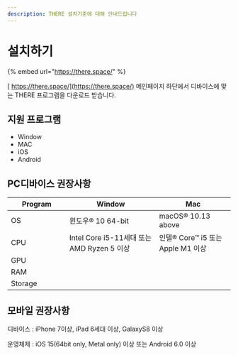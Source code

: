 ```yaml
---
description: THERE 설치기준에 대해 안내드립니다
---
```


# 설치하기

{% embed url="https://there.space/" %}

[ https://there.space/](https://there.space/)  메인페이지 하단에서 디바이스에 맞는 THERE 프로그램을 다운로드 받습니다.

## 지원 프로그램&#x20;

* Window&#x20;
* MAC
* iOS&#x20;
* Android

## PC디바이스 권장사항

<table><thead><tr><th width="116">Program</th><th>Window</th><th>Mac</th></tr></thead><tbody><tr><td>OS</td><td>윈도우® 10 64-bit</td><td>macOS® 10.13 above</td></tr><tr><td>CPU</td><td>Intel Core i5-11세대 또는 AMD Ryzen 5 이상</td><td>인텔® Core™ i5 또는 Apple M1 이상</td></tr><tr><td>GPU</td><td></td><td></td></tr><tr><td>RAM</td><td></td><td></td></tr><tr><td>Storage</td><td></td><td></td></tr></tbody></table>

## 모바일 권장사항

디바이스 : iPhone 7이상, iPad 6세대 이상, GalaxyS8 이상&#x20;

운영체제 : iOS 15(64bit only, Metal only) 이상 또는 Android 6.0 이상

